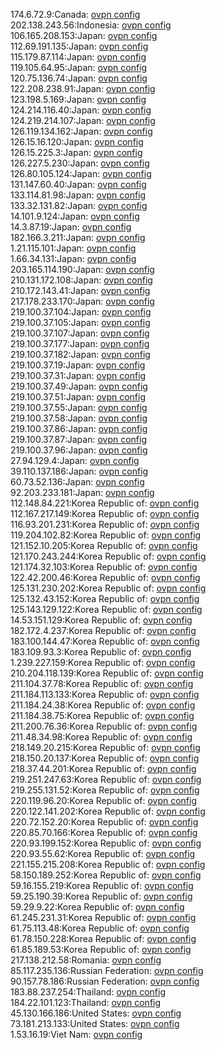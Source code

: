174.6.72.9:Canada: [ovpn config](vpn/174_6_72_9.ovpn)  
202.138.243.56:Indonesia: [ovpn config](vpn/202_138_243_56.ovpn)  
106.165.208.153:Japan: [ovpn config](vpn/106_165_208_153.ovpn)  
112.69.191.135:Japan: [ovpn config](vpn/112_69_191_135.ovpn)  
115.179.87.114:Japan: [ovpn config](vpn/115_179_87_114.ovpn)  
119.105.64.95:Japan: [ovpn config](vpn/119_105_64_95.ovpn)  
120.75.136.74:Japan: [ovpn config](vpn/120_75_136_74.ovpn)  
122.208.238.91:Japan: [ovpn config](vpn/122_208_238_91.ovpn)  
123.198.5.169:Japan: [ovpn config](vpn/123_198_5_169.ovpn)  
124.214.116.40:Japan: [ovpn config](vpn/124_214_116_40.ovpn)  
124.219.214.107:Japan: [ovpn config](vpn/124_219_214_107.ovpn)  
126.119.134.162:Japan: [ovpn config](vpn/126_119_134_162.ovpn)  
126.15.16.120:Japan: [ovpn config](vpn/126_15_16_120.ovpn)  
126.15.225.3:Japan: [ovpn config](vpn/126_15_225_3.ovpn)  
126.227.5.230:Japan: [ovpn config](vpn/126_227_5_230.ovpn)  
126.80.105.124:Japan: [ovpn config](vpn/126_80_105_124.ovpn)  
131.147.60.40:Japan: [ovpn config](vpn/131_147_60_40.ovpn)  
133.114.81.98:Japan: [ovpn config](vpn/133_114_81_98.ovpn)  
133.32.131.82:Japan: [ovpn config](vpn/133_32_131_82.ovpn)  
14.101.9.124:Japan: [ovpn config](vpn/14_101_9_124.ovpn)  
14.3.87.19:Japan: [ovpn config](vpn/14_3_87_19.ovpn)  
182.166.3.211:Japan: [ovpn config](vpn/182_166_3_211.ovpn)  
1.21.115.101:Japan: [ovpn config](vpn/1_21_115_101.ovpn)  
1.66.34.131:Japan: [ovpn config](vpn/1_66_34_131.ovpn)  
203.165.114.190:Japan: [ovpn config](vpn/203_165_114_190.ovpn)  
210.131.172.108:Japan: [ovpn config](vpn/210_131_172_108.ovpn)  
210.172.143.41:Japan: [ovpn config](vpn/210_172_143_41.ovpn)  
217.178.233.170:Japan: [ovpn config](vpn/217_178_233_170.ovpn)  
219.100.37.104:Japan: [ovpn config](vpn/219_100_37_104.ovpn)  
219.100.37.105:Japan: [ovpn config](vpn/219_100_37_105.ovpn)  
219.100.37.107:Japan: [ovpn config](vpn/219_100_37_107.ovpn)  
219.100.37.177:Japan: [ovpn config](vpn/219_100_37_177.ovpn)  
219.100.37.182:Japan: [ovpn config](vpn/219_100_37_182.ovpn)  
219.100.37.19:Japan: [ovpn config](vpn/219_100_37_19.ovpn)  
219.100.37.31:Japan: [ovpn config](vpn/219_100_37_31.ovpn)  
219.100.37.49:Japan: [ovpn config](vpn/219_100_37_49.ovpn)  
219.100.37.51:Japan: [ovpn config](vpn/219_100_37_51.ovpn)  
219.100.37.55:Japan: [ovpn config](vpn/219_100_37_55.ovpn)  
219.100.37.58:Japan: [ovpn config](vpn/219_100_37_58.ovpn)  
219.100.37.86:Japan: [ovpn config](vpn/219_100_37_86.ovpn)  
219.100.37.87:Japan: [ovpn config](vpn/219_100_37_87.ovpn)  
219.100.37.96:Japan: [ovpn config](vpn/219_100_37_96.ovpn)  
27.94.129.4:Japan: [ovpn config](vpn/27_94_129_4.ovpn)  
39.110.137.186:Japan: [ovpn config](vpn/39_110_137_186.ovpn)  
60.73.52.136:Japan: [ovpn config](vpn/60_73_52_136.ovpn)  
92.203.233.181:Japan: [ovpn config](vpn/92_203_233_181.ovpn)  
112.148.84.221:Korea Republic of: [ovpn config](vpn/112_148_84_221.ovpn)  
112.167.217.149:Korea Republic of: [ovpn config](vpn/112_167_217_149.ovpn)  
116.93.201.231:Korea Republic of: [ovpn config](vpn/116_93_201_231.ovpn)  
119.204.102.82:Korea Republic of: [ovpn config](vpn/119_204_102_82.ovpn)  
121.152.10.205:Korea Republic of: [ovpn config](vpn/121_152_10_205.ovpn)  
121.170.243.244:Korea Republic of: [ovpn config](vpn/121_170_243_244.ovpn)  
121.174.32.103:Korea Republic of: [ovpn config](vpn/121_174_32_103.ovpn)  
122.42.200.46:Korea Republic of: [ovpn config](vpn/122_42_200_46.ovpn)  
125.131.230.202:Korea Republic of: [ovpn config](vpn/125_131_230_202.ovpn)  
125.132.43.152:Korea Republic of: [ovpn config](vpn/125_132_43_152.ovpn)  
125.143.129.122:Korea Republic of: [ovpn config](vpn/125_143_129_122.ovpn)  
14.53.151.129:Korea Republic of: [ovpn config](vpn/14_53_151_129.ovpn)  
182.172.4.237:Korea Republic of: [ovpn config](vpn/182_172_4_237.ovpn)  
183.100.144.47:Korea Republic of: [ovpn config](vpn/183_100_144_47.ovpn)  
183.109.93.3:Korea Republic of: [ovpn config](vpn/183_109_93_3.ovpn)  
1.239.227.159:Korea Republic of: [ovpn config](vpn/1_239_227_159.ovpn)  
210.204.118.139:Korea Republic of: [ovpn config](vpn/210_204_118_139.ovpn)  
211.104.37.78:Korea Republic of: [ovpn config](vpn/211_104_37_78.ovpn)  
211.184.113.133:Korea Republic of: [ovpn config](vpn/211_184_113_133.ovpn)  
211.184.24.38:Korea Republic of: [ovpn config](vpn/211_184_24_38.ovpn)  
211.184.38.75:Korea Republic of: [ovpn config](vpn/211_184_38_75.ovpn)  
211.200.76.36:Korea Republic of: [ovpn config](vpn/211_200_76_36.ovpn)  
211.48.34.98:Korea Republic of: [ovpn config](vpn/211_48_34_98.ovpn)  
218.149.20.215:Korea Republic of: [ovpn config](vpn/218_149_20_215.ovpn)  
218.150.20.137:Korea Republic of: [ovpn config](vpn/218_150_20_137.ovpn)  
218.37.44.201:Korea Republic of: [ovpn config](vpn/218_37_44_201.ovpn)  
219.251.247.63:Korea Republic of: [ovpn config](vpn/219_251_247_63.ovpn)  
219.255.131.52:Korea Republic of: [ovpn config](vpn/219_255_131_52.ovpn)  
220.119.96.20:Korea Republic of: [ovpn config](vpn/220_119_96_20.ovpn)  
220.122.141.202:Korea Republic of: [ovpn config](vpn/220_122_141_202.ovpn)  
220.72.152.20:Korea Republic of: [ovpn config](vpn/220_72_152_20.ovpn)  
220.85.70.166:Korea Republic of: [ovpn config](vpn/220_85_70_166.ovpn)  
220.93.199.152:Korea Republic of: [ovpn config](vpn/220_93_199_152.ovpn)  
220.93.55.62:Korea Republic of: [ovpn config](vpn/220_93_55_62.ovpn)  
221.155.215.208:Korea Republic of: [ovpn config](vpn/221_155_215_208.ovpn)  
58.150.189.252:Korea Republic of: [ovpn config](vpn/58_150_189_252.ovpn)  
59.16.155.219:Korea Republic of: [ovpn config](vpn/59_16_155_219.ovpn)  
59.25.190.39:Korea Republic of: [ovpn config](vpn/59_25_190_39.ovpn)  
59.29.9.22:Korea Republic of: [ovpn config](vpn/59_29_9_22.ovpn)  
61.245.231.31:Korea Republic of: [ovpn config](vpn/61_245_231_31.ovpn)  
61.75.113.48:Korea Republic of: [ovpn config](vpn/61_75_113_48.ovpn)  
61.78.150.228:Korea Republic of: [ovpn config](vpn/61_78_150_228.ovpn)  
61.85.189.53:Korea Republic of: [ovpn config](vpn/61_85_189_53.ovpn)  
217.138.212.58:Romania: [ovpn config](vpn/217_138_212_58.ovpn)  
85.117.235.136:Russian Federation: [ovpn config](vpn/85_117_235_136.ovpn)  
90.157.78.186:Russian Federation: [ovpn config](vpn/90_157_78_186.ovpn)  
183.88.237.254:Thailand: [ovpn config](vpn/183_88_237_254.ovpn)  
184.22.101.123:Thailand: [ovpn config](vpn/184_22_101_123.ovpn)  
45.130.166.186:United States: [ovpn config](vpn/45_130_166_186.ovpn)  
73.181.213.133:United States: [ovpn config](vpn/73_181_213_133.ovpn)  
1.53.16.19:Viet Nam: [ovpn config](vpn/1_53_16_19.ovpn)  
